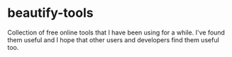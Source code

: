 # beautify-tools
Collection of free online tools that I have been using for a while. I've found them useful and I hope that other users and developers find them useful too. 
